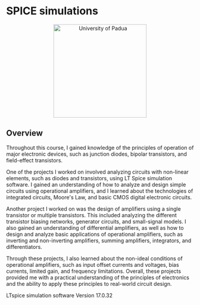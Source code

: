 # SPICE simulations

<p align="center">
    <img src="https://www.unidformazione.com/wp-content/uploads/2018/04/unipd-universita-di-padova.png" width="250" alt="University of Padua"/>
</p>

## Overview

Throughout this course, I gained knowledge of the principles of operation of major electronic devices, such as junction diodes, bipolar transistors, and field-effect transistors.

One of the projects I worked on involved analyzing circuits with non-linear elements, such as diodes and transistors, using LT Spice simulation software. I gained an understanding of how to analyze and design simple circuits using operational amplifiers, and I learned about the technologies of integrated circuits, Moore's Law, and basic CMOS digital electronic circuits.

Another project I worked on was the design of amplifiers using a single transistor or multiple transistors. This included analyzing the different transistor biasing networks, generator circuits, and small-signal models. I also gained an understanding of differential amplifiers, as well as how to design and analyze basic applications of operational amplifiers, such as inverting and non-inverting amplifiers, summing amplifiers, integrators, and differentiators.

Through these projects, I also learned about the non-ideal conditions of operational amplifiers, such as input offset currents and voltages, bias currents, limited gain, and frequency limitations. Overall, these projects provided me with a practical understanding of the principles of electronics and the ability to apply these principles to real-world circuit design.

LTspice simulation software Version 17.0.32
